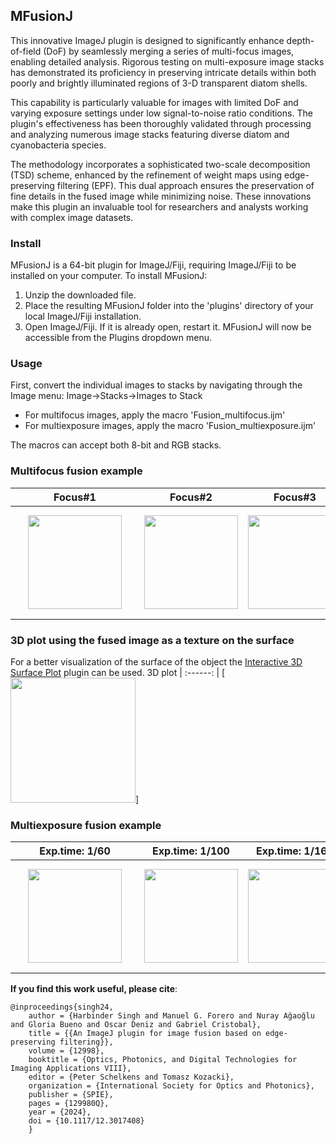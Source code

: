 ## MFusionJ
This innovative ImageJ plugin is designed to significantly enhance depth-of-field (DoF) by seamlessly merging a series of multi-focus images, enabling detailed analysis. Rigorous testing on multi-exposure image stacks has demonstrated its proficiency in preserving intricate details within both poorly and brightly illuminated regions of 3-D transparent diatom shells.

This capability is particularly valuable for images with limited DoF and varying exposure settings under low signal-to-noise ratio conditions. The plugin's effectiveness has been thoroughly validated through processing and analyzing numerous image stacks featuring diverse diatom and cyanobacteria species.

The methodology incorporates a sophisticated two-scale decomposition (TSD) scheme, enhanced by the refinement of weight maps using edge-preserving filtering (EPF). This dual approach ensures the preservation of fine details in the fused image while minimizing noise. These innovations make this plugin an invaluable tool for researchers and analysts working with complex image datasets. 

### Install
MFusionJ is a 64-bit plugin for ImageJ/Fiji, requiring ImageJ/Fiji to be installed on your computer.
To install MFusionJ:
1. Unzip the downloaded file.
2. Place the resulting MFusionJ folder into the 'plugins' directory of your local ImageJ/Fiji installation.
3. Open ImageJ/Fiji. If it is already open, restart it.
MFusionJ will now be accessible from the Plugins dropdown menu.

### Usage
First, convert the individual images to stacks by navigating through the Image menu:  Image->Stacks->Images to Stack 
* For multifocus images, apply the macro 'Fusion_multifocus.ijm'
* For multiexposure images, apply the macro 'Fusion_multiexposure.ijm'
  
The macros can accept both 8-bit and RGB stacks.

### Multifocus fusion example

Focus#1 | Focus#2  | Focus#3 |Fused result
:------:|:------:|:------:|:------:
[<img src="./images/1.jpg" height="150" hspace="20">](./TheBOX)|[<img src="./images/2.jpg" height="150">](./CAD)|[<img src="./images/3.jpg" height="150">](./APPLICATIONS)|[<img src="./images/fus.jpg" height="150">]

### 3D plot using the fused image as a texture on the surface
For a better visualization of the surface of the object the [Interactive 3D Surface Plot](https://imagej.net/ij/plugins/surface-plot-3d.html) plugin can be used.
3D plot |
:------: |
[<img src="./images/plot.jpg" height="200">]

### Multiexposure fusion example

Exp.time: 1/60 | Exp.time: 1/100  | Exp.time: 1/160 |Fused result
:------:|:------:|:------:|:------:
[<img src="./images/60.png" height="150" hspace="20">](./TheBOX)|[<img src="./images/100.png" height="150">](./CAD)|[<img src="./images/160.png" height="150">](./APPLICATIONS)|[<img src="./images/fused_exp.png" height="150">]


**If you find this work useful, please cite**:

	@inproceedings{singh24,
        author = {Harbinder Singh and Manuel G. Forero and Nuray Ağaoğlu and Gloria Bueno and Oscar Deniz and Gabriel Cristobal},
        title = {{An ImageJ plugin for image fusion based on edge-preserving filtering}},
        volume = {12998},
        booktitle = {Optics, Photonics, and Digital Technologies for Imaging Applications VIII},
        editor = {Peter Schelkens and Tomasz Kozacki},
        organization = {International Society for Optics and Photonics},
        publisher = {SPIE},
        pages = {129980Q},
        year = {2024},
        doi = {10.1117/12.3017408}
        }









